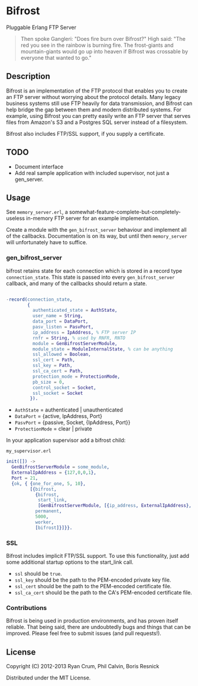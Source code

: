 # Bifrost
Pluggable Erlang FTP Server

> Then spoke Gangleri: "Does fire burn over Bifrost?"
> High said: "The red you see in the rainbow is burning fire. The
>             frost-giants and mountain-giants would go up into
>             heaven if Bifrost was crossable by everyone that
>             wanted to go."

## Description

Bifrost is an implementation of the FTP protocol that enables you to create an FTP server without worrying about the protocol details. Many legacy business systems still use FTP heavily for data transmission, and Bifrost can help bridge the gap between them and modern distributed systems. For example, using Bifrost you can pretty easily write an FTP server that serves files from Amazon's S3 and a Postgres SQL server instead of a filesystem.

Bifrost also includes FTP/SSL support, if you supply a certificate.

## TODO

- Document interface
- Add real sample application with included supervisor, not just a gen_server.


## Usage

See `memory_server.erl`, a somewhat-feature-complete-but-completely-useless in-memory FTP server for an example implementation.

Create a module with the `gen_bifrost_server` behaviour and implement all of the callbacks. Documentation is on its way, but until then `memory_server` will unfortunately have to suffice.

### gen_bifrost_server

bifrost retains state for each connection which is stored in a record type `connection_state`. This state is passed into every `gen_bifrost_server` callback, and many of the callbacks should return a state.

```erlang

-record(connection_state,
        {
          authenticated_state = AuthState,
          user_name = String,
          data_port = DataPort,
          pasv_listen = PasvPort,
          ip_address = IpAddress, % FTP server IP
          rnfr = String, % used by RNFR, RNTO
          module = GenBifrostServerModule,
          module_state = ModuleInternalState, % can be anything
          ssl_allowed = Boolean,
          ssl_cert = Path,
          ssl_key = Path,
          ssl_ca_cert = Path,
          protection_mode = ProtectionMode,
          pb_size = 0,
          control_socket = Socket,
          ssl_socket = Socket
         }).
```

* `AuthState` = authenticated | unauthenticated
* `DataPort` = {active, IpAddress, Port}
* `PasvPort` = {passive, Socket, {IpAddress, Port}}
* `ProtectionMode` = clear | private

In your application supervisor add a bifrost child:

`my_supervisor.erl`

```erlang
init([]) ->
  GenBifrostServerModule = some_module,
  ExternalIpAddress = {127,0,0,1},
  Port = 21,
  {ok, { {one_for_one, 5, 10},
         [{bifrost,
           {bifrost,
            start_link,
            [GenBifrostServerModule, [{ip_address, ExternalIpAddress}, {port, Port}]]},
           permanent,
           5000,
           worker,
           [bifrost]}]}}.
```

### SSL

Bifrost includes implicit FTP/SSL support. To use this functionality, just add some additional startup options to the start_link call.

- `ssl` should be `true`.
- `ssl_key` should be the path to the PEM-encoded private key file.
- `ssl_cert` should be the path to the PEM-encoded certificate file.
- `ssl_ca_cert` should be the path to the CA's PEM-encoded certificate file.

### Contributions

Bifrost is being used in production environments, and has proven itself reliable. That being said, there are undoubtedly bugs and things that can be improved. Please feel free to submit issues (and pull requests!).

## License

Copyright (C) 2012-2013 Ryan Crum, Phil Calvin, Boris Resnick

Distributed under the MIT License.
